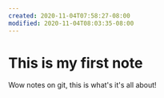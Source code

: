 ```yaml
---
created: 2020-11-04T07:58:27-08:00
modified: 2020-11-04T08:03:35-08:00
---
```


# This is my first note

Wow notes on git, this is what's it's all about!